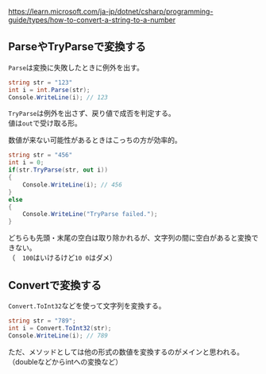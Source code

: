 <https://learn.microsoft.com/ja-jp/dotnet/csharp/programming-guide/types/how-to-convert-a-string-to-a-number>

## ParseやTryParseで変換する
`Parse`は変換に失敗したときに例外を出す。
```csharp
string str = "123"
int i = int.Parse(str);
Console.WriteLine(i); // 123
```

`TryParse`は例外を出さず、戻り値で成否を判定する。  
値は`out`で受け取る形。

数値が来ない可能性があるときはこっちの方が効率的。
```csharp
string str = "456"
int i = 0;
if(str.TryParse(str, out i))
{
	Console.WriteLine(i); // 456
}
else
{
	Console.WriteLine("TryParse failed.");
}
```

どちらも先頭・末尾の空白は取り除かれるが、文字列の間に空白があると変換できない。  
（`  100`はいけるけど`10 0`はダメ）

## Convertで変換する
`Convert.ToInt32`などを使って文字列を変換する。

```csharp
string str = "789";
int i = Convert.ToInt32(str);
Console.WriteLine(i); // 789
```
ただ、メソッドとしては他の形式の数値を変換するのがメインと思われる。  
（doubleなどからintへの変換など）
